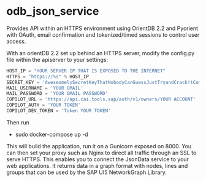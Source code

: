 # odb_json_service
Provides API within an HTTPS environment using OrientDB 2.2 and Pyorient with OAuth, email confirmation and tokenized/timed sessions to control user access.

With an orientDB 2.2 set up behind an HTTPS server, modify the config.py file within the apiserver to your settings:
```python
HOST_IP = "YOUR SERVER IP THAT IS EXPOSED TO THE INTERNET"
HTTPS = "https://%s" % HOST_IP
SECRET_KEY = 'AweseomelySecretKeyThatNobodyCanGuessJustTryandCrack!tComeon'
MAIL_USERNAME = 'YOUR GMAIL'
MAIL_PASSWORD = 'YOUR GMAIL PASSWORD'
COPILOT_URL = 'https://api.cai.tools.sap/auth/v1/owners/YOUR ACCOUNT'
COPILOT_AUTH = 'YOUR TOKEN'
COPILOT_DEV_TOKEN = 'Token YOUR TOKEN'
```
Then run
 - sudo docker-compose up -d
 
This will build the application, run it on a Gunicorn exposed on 8000. You can then set your proxy such as Nginx to direct all traffic through an SSL to serve HTTPS. This enables you to connect the JsonData service to your web applications. It returns data in a graph format with nodes, lines and groups that can be used by the SAP UI5 NetworkGraph Library.